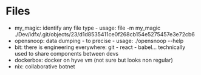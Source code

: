 # Files

- my_magic: identify any file type - usage: file -m my_magic ./Dev/idfx/.git/objects/23/d1d8535411ce0f268cb154e5275457e3e72cb6
- opensnoop: data dumping - to precise - usage: ./opensnoop --help
- bit: there is engineering everywhere: git - react - babel... technically used to share components between devs
- dockerbox: docker on hyve vm (not sure but looks non regular)
- nix: collaborative botnet
